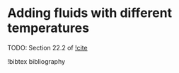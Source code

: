 # Adding fluids with different temperatures

TODO: Section 22.2 of [!cite](bethke_2007)

!bibtex bibliography